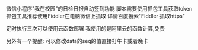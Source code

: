 微信小程序"我在校园"的日检日报自动签到功能
脚本需要使用抓包工具获取token
抓包工具推荐使用Fiddler在电脑微信上抓取 详情百度搜索"FIddler 抓取https"

定时执行三次可以使用云函数部署 我使用的是阿里云的函数计算,免费

另外有一个提醒: 可以修改data的seq的值直接打午卡或者晚卡
